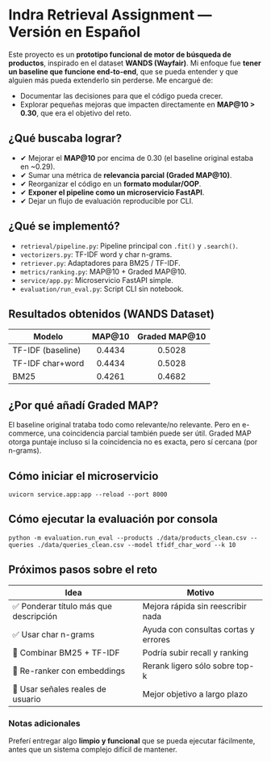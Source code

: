 # Indra Retrieval Assignment — Versión en Español

Este proyecto es un **prototipo funcional de motor de búsqueda de productos**, inspirado en el dataset **WANDS (Wayfair)**.
Mi enfoque fue **tener un baseline que funcione end-to-end**, que se pueda entender y que alguien más pueda extenderlo sin perderse. Me encargué de:

-   Documentar las decisiones para que el código pueda crecer.
-   Explorar pequeñas mejoras que impacten directamente en **MAP@10 > 0.30**, que era el objetivo del reto.

## ¿Qué buscaba lograr?

-   ✔ Mejorar el **MAP@10** por encima de 0.30 (el baseline original estaba en ~0.29).
-   ✔ Sumar una métrica de **relevancia parcial (Graded MAP@10)**.
-   ✔ Reorganizar el código en un **formato modular/OOP**.
-   ✔ **Exponer el pipeline como un microservicio FastAPI**.
-   ✔ Dejar un flujo de evaluación reproducible por CLI.

## ¿Qué se implementó?

-   `retrieval/pipeline.py`: Pipeline principal con `.fit()` y `.search()`.
-   `vectorizers.py`: TF-IDF word y char n-grams.
-   `retriever.py`: Adaptadores para BM25 / TF-IDF.
-   `metrics/ranking.py`: MAP@10 + Graded MAP@10.
-   `service/app.py`: Microservicio FastAPI simple.
-   `evaluation/run_eval.py`: Script CLI sin notebook.

## Resultados obtenidos (WANDS Dataset)

| Modelo            | MAP@10 | Graded MAP@10 |
| ----------------- | :----: | :-----------: |
| TF-IDF (baseline) | 0.4434 |    0.5028     |
| TF-IDF char+word  | 0.4434 |    0.5028     |
| BM25              | 0.4261 |    0.4682     |

## ¿Por qué añadí Graded MAP?

El baseline original trataba todo como relevante/no relevante. Pero en e-commerce, una coincidencia parcial también puede ser útil.
Graded MAP otorga puntaje incluso si la coincidencia no es exacta, pero sí cercana (por n-grams).

## Cómo iniciar el microservicio

```
uvicorn service.app:app --reload --port 8000
```

## Cómo ejecutar la evaluación por consola

```
python -m evaluation.run_eval --products ./data/products_clean.csv --queries ./data/queries_clean.csv --model tfidf_char_word --k 10
```

## Próximos pasos sobre el reto

| Idea                                   | Motivo                               |
| -------------------------------------- | ------------------------------------ |
| ✅ Ponderar título más que descripción | Mejora rápida sin reescribir nada    |
| ✅ Usar char n-grams                   | Ayuda con consultas cortas y errores |
| 🚧 Combinar BM25 + TF-IDF              | Podría subir recall y ranking        |
| 🚧 Re-ranker con embeddings            | Rerank ligero sólo sobre top-k       |
| 🚧 Usar señales reales de usuario      | Mejor objetivo a largo plazo         |

### Notas adicionales

Preferí entregar algo **limpio y funcional** que se pueda ejecutar fácilmente, antes que un sistema complejo difícil de mantener.
